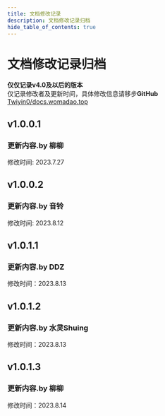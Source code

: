 ```yaml
---
title: 文档修改记录
description: 文档修改记录归档
hide_table_of_contents: true
---
```


# 文档修改记录归档
**仅仅记录v4.0及以后的版本**  
仅记录修改者及更新时间，具体修改信息请移步**GitHub**  
[Twiyin0/docs.womadao.top](https://github.com/Twiyin0/docs.womadao.top "请给我们一个免费的star吧qwq--柳柳")

## v1.0.0.1   
### 更新内容.by **柳柳**  
修改时间: 2023.7.27  
## v1.0.0.2  
### 更新内容.by **音铃**  
修改时间: 2023.8.12  
## v1.0.1.1  
### 更新内容.by **DDZ**  
修改时间：2023.8.13  
## v1.0.1.2  
### 更新内容.by **水灵Shuing**  
修改时间：2023.8.13  
## v1.0.1.3  
### 更新内容.by **柳柳**
修改时间：2023.8.14  